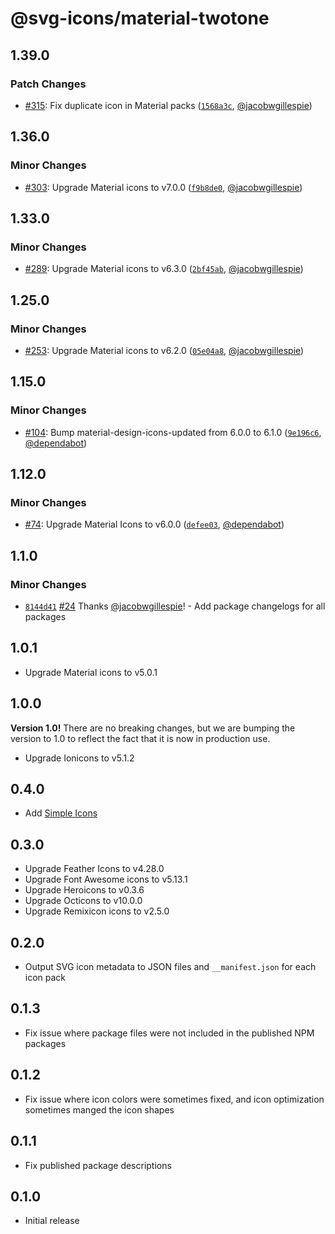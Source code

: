 # @svg-icons/material-twotone

## 1.39.0

### Patch Changes

- [#315](https://github.com/svg-icons/svg-icons/pull/315): Fix duplicate icon in Material packs ([`1568a3c`](https://github.com/svg-icons/svg-icons/commit/1568a3c7e467fbf16e89aa15408a2a31fa718d68), [@jacobwgillespie](https://github.com/jacobwgillespie))

## 1.36.0

### Minor Changes

- [#303](https://github.com/svg-icons/svg-icons/pull/303): Upgrade Material icons to v7.0.0 ([`f9b8de0`](https://github.com/svg-icons/svg-icons/commit/f9b8de0850cd66ec83a6540262ce60fc6f65aa53), [@jacobwgillespie](https://github.com/jacobwgillespie))

## 1.33.0

### Minor Changes

- [#289](https://github.com/svg-icons/svg-icons/pull/289): Upgrade Material icons to v6.3.0 ([`2bf45ab`](https://github.com/svg-icons/svg-icons/commit/2bf45ab81c3526004025a4454cb1983b07135b1e), [@jacobwgillespie](https://github.com/jacobwgillespie))

## 1.25.0

### Minor Changes

- [#253](https://github.com/svg-icons/svg-icons/pull/253): Upgrade Material icons to v6.2.0 ([`05e04a8`](https://github.com/svg-icons/svg-icons/commit/05e04a893839d6e8f9d05574fde56a373631ef83), [@jacobwgillespie](https://github.com/jacobwgillespie))

## 1.15.0

### Minor Changes

- [#104](https://github.com/svg-icons/svg-icons/pull/104): Bump material-design-icons-updated from 6.0.0 to 6.1.0 ([`9e196c6`](https://github.com/svg-icons/svg-icons/commit/9e196c6e48cf7fafc1bf6055456fd13b569d343a), [@dependabot](https://github.com/apps/dependabot))

## 1.12.0

### Minor Changes

- [#74](https://github.com/svg-icons/svg-icons/pull/74): Upgrade Material Icons to v6.0.0 ([`defee03`](https://github.com/svg-icons/svg-icons/commit/defee033373c0ba68d7b8cd55bfd8720b1edaf64), [@dependabot](https://github.com/apps/dependabot))

## 1.1.0

### Minor Changes

- [`8144d41`](https://github.com/svg-icons/svg-icons/commit/8144d4179577a00a911f97f3841aa4efcced78b1) [#24](https://github.com/svg-icons/svg-icons/pull/24) Thanks [@jacobwgillespie](https://github.com/jacobwgillespie)! - Add package changelogs for all packages

## 1.0.1

- Upgrade Material icons to v5.0.1

## 1.0.0

**Version 1.0!** There are no breaking changes, but we are bumping the version to 1.0 to reflect the fact that it is now in production use.

- Upgrade Ionicons to v5.1.2

## 0.4.0

- Add [Simple Icons](https://github.com/simple-icons/simple-icons)

## 0.3.0

- Upgrade Feather Icons to v4.28.0
- Upgrade Font Awesome icons to v5.13.1
- Upgrade Heroicons to v0.3.6
- Upgrade Octicons to v10.0.0
- Upgrade Remixicon icons to v2.5.0

## 0.2.0

- Output SVG icon metadata to JSON files and `__manifest.json` for each icon pack

## 0.1.3

- Fix issue where package files were not included in the published NPM packages

## 0.1.2

- Fix issue where icon colors were sometimes fixed, and icon optimization sometimes manged the icon shapes

## 0.1.1

- Fix published package descriptions

## 0.1.0

- Initial release
